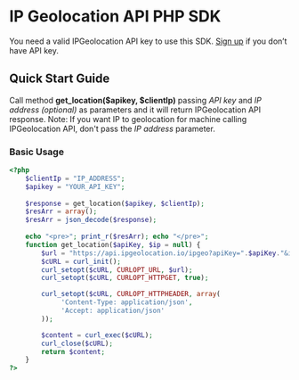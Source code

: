 # IP Geolocation API PHP SDK
You need a valid IPGeolocation API key to use this SDK. [Sign up](https://ipgeolocation.io/signup) if you don’t have API key.

## Quick Start Guide
Call method **get_location($apikey, $clientIp)** passing *API key* and *IP address (optional)* as parameters and it will return IPGeolocation API response.
Note: If you want IP to geolocation for machine calling IPGeolocation API, don't pass the *IP address* parameter.

### Basic Usage
```php
<?php
    $clientIp = "IP_ADDRESS";
    $apikey = "YOUR_API_KEY";
    
    $response = get_location($apikey, $clientIp);
    $resArr = array();
    $resArr = json_decode($response);
    
    echo "<pre>"; print_r($resArr); echo "</pre>";
    function get_location($apiKey, $ip = null) {
        $url = "https://api.ipgeolocation.io/ipgeo?apiKey=".$apiKey."&ip=".$ip;
        $cURL = curl_init();
        curl_setopt($cURL, CURLOPT_URL, $url);
        curl_setopt($cURL, CURLOPT_HTTPGET, true);

        curl_setopt($cURL, CURLOPT_HTTPHEADER, array(
             'Content-Type: application/json',
             'Accept: application/json'
        ));

        $content = curl_exec($cURL);
        curl_close($cURL);
        return $content;
    }
?>
```
